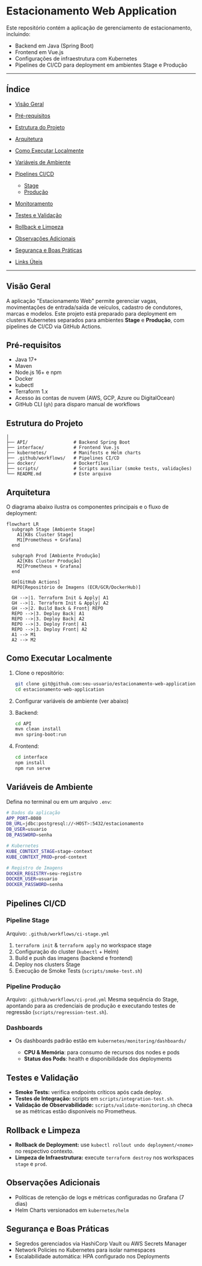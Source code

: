 # Estacionamento Web Application

Este repositório contém a aplicação de gerenciamento de estacionamento, incluindo:

* Backend em Java (Spring Boot)
* Frontend em Vue.js
* Configurações de infraestrutura com Kubernetes
* Pipelines de CI/CD para deployment em ambientes Stage e Produção

---

## Índice

* [Visão Geral](#visão-geral)
* [Pré-requisitos](#pré-requisitos)
* [Estrutura do Projeto](#estrutura-do-projeto)
* [Arquitetura](#arquitetura)
* [Como Executar Localmente](#como-executar-localmente)
* [Variáveis de Ambiente](#variáveis-de-ambiente)
* [Pipelines CI/CD](#pipelines-cicd)

  * [Stage](#pipeline-stage)
  * [Produção](#pipeline-produção)
* [Monitoramento](#monitoramento)
* [Testes e Validação](#testes-e-validação)
* [Rollback e Limpeza](#rollback-e-limpeza)
* [Observações Adicionais](#observações-adicionais)
* [Segurança e Boas Práticas](#segurança-e-boas-práticas)
* [Links Úteis](#links-úteis)

---

## Visão Geral

A aplicação "Estacionamento Web" permite gerenciar vagas, movimentações de entrada/saída de veículos, cadastro de condutores, marcas e modelos.
Este projeto está preparado para deployment em clusters Kubernetes separados para ambientes **Stage** e **Produção**, com pipelines de CI/CD via GitHub Actions.

## Pré-requisitos

* Java 17+
* Maven
* Node.js 16+ e npm
* Docker
* kubectl
* Terraform 1.x
* Acesso às contas de nuvem (AWS, GCP, Azure ou DigitalOcean)
* GitHub CLI (`gh`) para disparo manual de workflows

## Estrutura do Projeto

```
│
├── API/                 # Backend Spring Boot
├── interface/           # Frontend Vue.js
├── kubernetes/          # Manifests e Helm charts
├── .github/workflows/   # Pipelines CI/CD
├── docker/              # Dockerfiles
├── scripts/             # Scripts auxiliar (smoke tests, validações)
└── README.md            # Este arquivo
```

## Arquitetura

O diagrama abaixo ilustra os componentes principais e o fluxo de deployment:

```mermaid
flowchart LR
  subgraph Stage [Ambiente Stage]
    A1[K8s Cluster Stage]
    M1[Prometheus + Grafana]
  end

  subgraph Prod [Ambiente Produção]
    A2[K8s Cluster Produção]
    M2[Prometheus + Grafana]
  end

  GH[GitHub Actions]
  REPO[Repositório de Imagens (ECR/GCR/DockerHub)]

  GH -->|1. Terraform Init & Apply| A1
  GH -->|1. Terraform Init & Apply| A2
  GH -->|2. Build Back & Front| REPO
  REPO -->|3. Deploy Back| A1
  REPO -->|3. Deploy Back| A2
  REPO -->|3. Deploy Front| A1
  REPO -->|3. Deploy Front| A2
  A1 --> M1
  A2 --> M2
```

## Como Executar Localmente

1. Clone o repositório:

   ```bash
   git clone git@github.com:seu-usuario/estacionamento-web-application.git
   cd estacionamento-web-application
   ```
2. Configurar variáveis de ambiente (ver abaixo)
3. Backend:

   ```bash
   cd API
   mvn clean install
   mvn spring-boot:run
   ```
4. Frontend:

   ```bash
   cd interface
   npm install
   npm run serve
   ```

## Variáveis de Ambiente

Defina no terminal ou em um arquivo `.env`:

```bash
# Dados da aplicação
APP_PORT=8080
DB_URL=jdbc:postgresql://<HOST>:5432/estacionamento
DB_USER=usuario
DB_PASSWORD=senha

# Kubernetes
KUBE_CONTEXT_STAGE=stage-context
KUBE_CONTEXT_PROD=prod-context

# Registro de Imagens
DOCKER_REGISTRY=seu-registro
DOCKER_USER=usuario
DOCKER_PASSWORD=senha
```

## Pipelines CI/CD

### Pipeline Stage

Arquivo: `.github/workflows/ci-stage.yml`

1. `terraform init` & `terraform apply` no workspace stage
2. Configuração do cluster (`kubectl` + Helm)
3. Build e push das imagens (backend e frontend)
4. Deploy nos clusters Stage
5. Execução de Smoke Tests (`scripts/smoke-test.sh`)

### Pipeline Produção

Arquivo: `.github/workflows/ci-prod.yml`
Mesma sequência do Stage, apontando para as credenciais de produção e executando testes de regressão (`scripts/regression-test.sh`).

### Dashboards

* Os dashboards padrão estão em `kubernetes/monitoring/dashboards/`

  * **CPU & Memória**: para consumo de recursos dos nodes e pods
  * **Status dos Pods**: health e disponibilidade dos deployments

## Testes e Validação

* **Smoke Tests:** verifica endpoints críticos após cada deploy.
* **Testes de Integração:** scripts em `scripts/integration-test.sh`.
* **Validação de Observabilidade:** `scripts/validate-monitoring.sh` checa se as métricas estão disponíveis no Prometheus.

## Rollback e Limpeza

* **Rollback de Deployment:** use `kubectl rollout undo deployment/<nome>` no respectivo contexto.
* **Limpeza de Infraestrutura:** execute `terraform destroy` nos workspaces `stage` e `prod`.

## Observações Adicionais
* Políticas de retenção de logs e métricas configuradas no Grafana (7 dias)
* Helm Charts versionados em `kubernetes/helm`

## Segurança e Boas Práticas

* Segredos gerenciados via HashiCorp Vault ou AWS Secrets Manager
* Network Policies no Kubernetes para isolar namespaces
* Escalabilidade automática: HPA configurado nos Deployments

